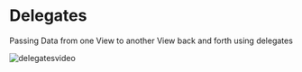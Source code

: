 # Delegates
Passing Data from one View to another View back and forth using delegates

![delegatesvideo](https://cloud.githubusercontent.com/assets/14316746/26641942/b22a7a08-4649-11e7-9aaf-1e9e4964b57e.gif)

